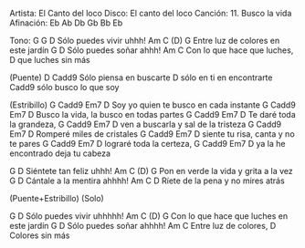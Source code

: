 Artista:	El Canto del loco
Disco:		El canto del loco
Canción:	11. Busco la vida
Afinación: 	Eb Ab Db Gb Bb Eb

Tono: G
G              D
Sólo puedes vivir uhhh!
Am              C (D)             G
Entre luz de colores en este jardín
G               D
Sólo puedes soñar ahhh!
Am                   C
Con lo que hace que luches,
               D
que luches sin más

 (Puente)
D                   Cadd9
Sólo piensa en buscarte
                       D
sólo en ti en encontrarte
                  Cadd9
sólo busco lo que soy

 (Estribillo)
G      Cadd9     Em7     D
Soy yo quien te busco en cada instante
G      Cadd9     Em7     D
Busco la vida, la busco en todas partes
G  Cadd9  Em7       D
Te daré toda la grandeza,
G      Cadd9     Em7     D
ven a buscarla y sal de la tristeza
G      Cadd9     Em7     D
Romperé miles de cristales
G      Cadd9     Em7     D
siente tu risa, canta y no te pares
G   Cadd9    Em7  D
lograré toda la certeza,
G           Cadd9     Em7     D
ya la he encontrado deja tu cabeza

G                D
Siéntete tan feliz uhhh!
Am                C (D)             G
Pon en verde la vida y grita a la vez
G                 D
Cántale a la mentira ahhhh!
Am                C            D
Ríete de la pena y no mires atrás

(Puente+Estribillo)
(Solo)

G              D
Sólo puedes vivir uhhhhh!
Am                   C (D)            G
Con lo que hace que luches en este jardín
G               D
Sólo puedes soñar ahhhh!
Am              C
Entre luz de colores,
            D
Colores sin más
